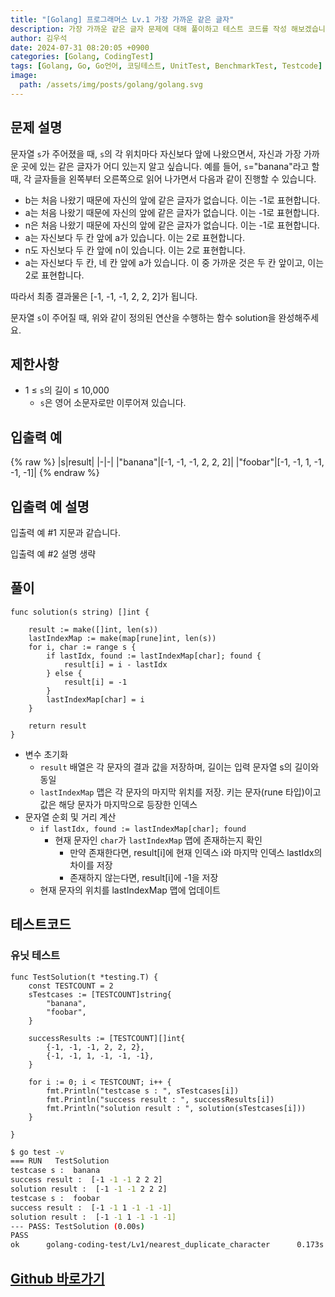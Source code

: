 ```yaml
---
title: "[Golang] 프로그래머스 Lv.1 가장 가까운 같은 글자"
description: 가장 가까운 같은 글자 문제에 대해 풀이하고 테스트 코드를 작성 해보겠습니다.
author: 김우석
date: 2024-07-31 08:20:05 +0900
categories: [Golang, CodingTest]
tags: [Golang, Go, Go언어, 코딩테스트, UnitTest, BenchmarkTest, Testcode]
image:
  path: /assets/img/posts/golang/golang.svg
---
```


## 문제 설명
문자열 `s`가 주어졌을 때, `s`의 각 위치마다 자신보다 앞에 나왔으면서, 자신과 가장 가까운 곳에 있는 같은 글자가 어디 있는지 알고 싶습니다.
예를 들어, `s`="banana"라고 할 때,  각 글자들을 왼쪽부터 오른쪽으로 읽어 나가면서 다음과 같이 진행할 수 있습니다.

- b는 처음 나왔기 때문에 자신의 앞에 같은 글자가 없습니다. 이는 -1로 표현합니다.
- a는 처음 나왔기 때문에 자신의 앞에 같은 글자가 없습니다. 이는 -1로 표현합니다.
- n은 처음 나왔기 때문에 자신의 앞에 같은 글자가 없습니다. 이는 -1로 표현합니다.
- a는 자신보다 두 칸 앞에 a가 있습니다. 이는 2로 표현합니다.
- n도 자신보다 두 칸 앞에 n이 있습니다. 이는 2로 표현합니다.
- a는 자신보다 두 칸, 네 칸 앞에 a가 있습니다. 이 중 가까운 것은 두 칸 앞이고, 이는 2로 표현합니다.

따라서 최종 결과물은 [-1, -1, -1, 2, 2, 2]가 됩니다.

문자열 `s`이 주어질 때, 위와 같이 정의된 연산을 수행하는 함수 solution을 완성해주세요.

## 제한사항
- 1 ≤ `s`의 길이 ≤ 10,000
	- `s`은 영어 소문자로만 이루어져 있습니다.

## 입출력 예
{% raw %}
|s|result|
|-|-|
|"banana"|[-1, -1, -1, 2, 2, 2]|
|"foobar"|[-1, -1, 1, -1, -1, -1]|
{% endraw %}

## 입출력 예 설명
입출력 예 #1
지문과 같습니다.

입출력 예 #2
설명 생략

## 풀이 
```golang
func solution(s string) []int {

	result := make([]int, len(s))
	lastIndexMap := make(map[rune]int, len(s))
	for i, char := range s {
		if lastIdx, found := lastIndexMap[char]; found {
			result[i] = i - lastIdx
		} else {
			result[i] = -1
		}
		lastIndexMap[char] = i
	}

	return result
}
```
- 변수 초기화
	- `result` 배열은 각 문자의 결과 값을 저장하며, 길이는 입력 문자열 s의 길이와 동일
	- `lastIndexMap` 맵은 각 문자의 마지막 위치를 저장. 키는 문자(rune 타입)이고 값은 해당 문자가 마지막으로 등장한 인덱스
- 문자열 순회 및 거리 계산
	- `if lastIdx, found := lastIndexMap[char]; found`
		- 현재 문자인 `char`가 `lastIndexMap` 맵에 존재하는지 확인
			- 만약 존재한다면, result[i]에 현재 인덱스 i와 마지막 인덱스 lastIdx의 차이를 저장
			- 존재하지 않는다면, result[i]에 -1을 저장
	- 현재 문자의 위치를 lastIndexMap 맵에 업데이트

## 테스트코드
### 유닛 테스트
```golang
func TestSolution(t *testing.T) {
	const TESTCOUNT = 2
	sTestcases := [TESTCOUNT]string{
		"banana",
		"foobar",
	}

	successResults := [TESTCOUNT][]int{
		{-1, -1, -1, 2, 2, 2},
		{-1, -1, 1, -1, -1, -1},
	}

	for i := 0; i < TESTCOUNT; i++ {
		fmt.Println("testcase s : ", sTestcases[i])
		fmt.Println("success result : ", successResults[i])
		fmt.Println("solution result : ", solution(sTestcases[i]))
	}

}
```

```bash
$ go test -v
=== RUN   TestSolution
testcase s :  banana
success result :  [-1 -1 -1 2 2 2]
solution result :  [-1 -1 -1 2 2 2]
testcase s :  foobar
success result :  [-1 -1 1 -1 -1 -1]
solution result :  [-1 -1 1 -1 -1 -1]
--- PASS: TestSolution (0.00s)
PASS
ok      golang-coding-test/Lv1/nearest_duplicate_character      0.173s
```

## [Github 바로가기](https://github.com/kr-goos/golang-coding-test/tree/master/Lv1/nearest_duplicate_character)